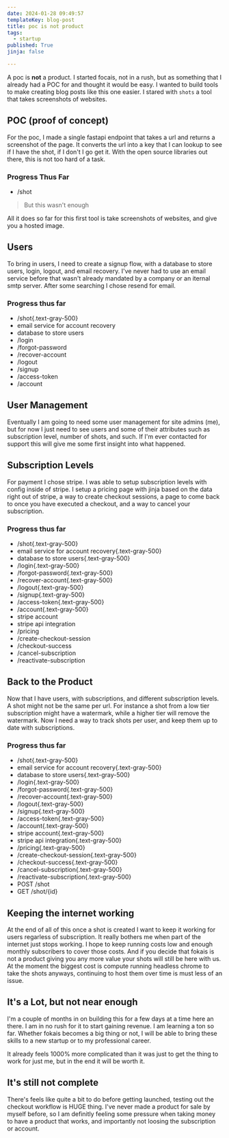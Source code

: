 ```yaml
---
date: 2024-01-28 09:49:57
templateKey: blog-post
title: poc is not product
tags:
  - startup
published: True
jinja: false

---
```


A poc is **not** a product.  I started focais, not in a rush, but as something
that I already had a POC for and thought it would be easy.  I wanted to build
tools to make creating blog posts like this one easier.  I stared with `shots`
a tool that takes screenshots of websites.

## POC (proof of concept)

For the poc, I made a single fastapi endpoint that takes a url and returns a
screenshot of the page.  It converts the url into a key that I can lookup to
see if I have the shot, if I don't I go get it.  With the open source libraries
out there, this is not too hard of a task.

### Progress Thus Far

* /shot

> But this wasn't enough

All it does so far for this first tool is take screenshots of websites, and
give you a hosted image.

## Users

To bring in users, I need to create a signup flow, with a database to store
users, login, logout, and email recovery.  I've never had to use an email
service before that wasn't already mandated by a company or an iternal smtp
server.  After some searching I chose resend for email.

### Progress thus far



* /shot{.text-gray-500}
* email service for account recovery
* database to store users
* /login
* /forgot-password
* /recover-account
* /logout
* /signup
* /access-token
* /account

## User Management

Eventually I am going to need some user management for site admins (me), but
for now I just need to see users and some of their attributes such as
subscription level, number of shots, and such.  If I'm ever contacted for
support this will give me some first insight into what happened.

## Subscription Levels

For payment I chose stripe.  I was able to setup subscription levels with
config inside of stripe.  I setup a pricing page with jinja based on the data
right out of stripe, a way to create checkout sessions, a page to come back to
once you have executed a checkout, and a way to cancel your subscription.

### Progress thus far

* /shot{.text-gray-500}
* email service for account recovery{.text-gray-500}
* database to store users{.text-gray-500}
* /login{.text-gray-500}
* /forgot-password{.text-gray-500}
* /recover-account{.text-gray-500}
* /logout{.text-gray-500}
* /signup{.text-gray-500}
* /access-token{.text-gray-500}
* /account{.text-gray-500}
* stripe account
* stripe api integration
* /pricing
* /create-checkout-session
* /checkout-success
* /cancel-subscription
* /reactivate-subscription

## Back to the Product

Now that I have users, with subscriptions, and different subscription levels. A
shot might not be the same per url.  For instance a shot from a low tier
subscription might have a watermark, while a higher tier will remove the
watermark.  Now I need a way to track shots per user, and keep them up to date
with subscriptions.

### Progress thus far

* /shot{.text-gray-500}
* email service for account recovery{.text-gray-500}
* database to store users{.text-gray-500}
* /login{.text-gray-500}
* /forgot-password{.text-gray-500}
* /recover-account{.text-gray-500}
* /logout{.text-gray-500}
* /signup{.text-gray-500}
* /access-token{.text-gray-500}
* /account{.text-gray-500}
* stripe account{.text-gray-500}
* stripe api integration{.text-gray-500}
* /pricing{.text-gray-500}
* /create-checkout-session{.text-gray-500}
* /checkout-success{.text-gray-500}
* /cancel-subscription{.text-gray-500}
* /reactivate-subscription{.text-gray-500}
* POST /shot
* GET /shot/{id}

## Keeping the internet working

At the end of all of this once a shot is created I want to keep it working for
users regarless of subscription.  It really bothers me when part of the
internet just stops working.  I hope to keep running costs low and enough
monthly subscribers to cover those costs.  And if you decide that fokais is not
a product giving you any more value your shots will still be here with us.  At
the moment the biggest cost is compute running headless chrome to take the
shots anyways, continuing to host them over time is must less of an issue.

## It's a Lot, but not near enough

I'm a couple of months in on building this for a few days at a time here an
there. I am in no rush for it to start gaining revenue.  I am learning a ton so
far.  Whether fokais becomes a big thing or not, I will be able to bring these
skills to a new startup or to my professional career.

It already feels 1000% more complicated than it was just to get the thing to
work for just me, but in the end it will be worth it.

## It's still not complete

There's feels like quite a bit to do before getting launched, testing out the
checkout workflow is HUGE thing.  I've never made a product for sale by myself
before, so I am definitly feeling some pressure when taking money to have a
product that works, and importantly not loosing the subscription or account.
